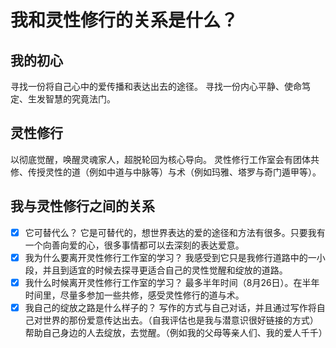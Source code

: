 # 我和灵性修行的关系是什么？

## 我的初心
寻找一份将自己心中的爱传播和表达出去的途径。
寻找一份内心平静、使命笃定、生发智慧的究竟法门。

## 灵性修行
以彻底觉醒，唤醒灵魂家人，超脱轮回为核心导向。
灵性修行工作室会有团体共修、传授灵性的道（例如中道与中脉等）与术（例如玛雅、塔罗与奇门遁甲等）。

## 我与灵性修行之间的关系
- [x] 它可替代么？
它是可替代的，想世界表达的爱的途径和方法有很多。只要我有一个向善向爱的心，很多事情都可以去深刻的表达爱意。
- [x] 我为什么要离开灵性修行工作室的学习？
我感受到它只是我修行道路中的一小段，并且到适宜的时候去探寻更适合自己的灵性觉醒和绽放的道路。
- [x] 我什么时候离开灵性修行工作室的学习？
最多半年时间（8月26日）。在半年时间里，尽量多参加一些共修，感受灵性修行的道与术。
- [x] 我自己的绽放之路是什么样子的？
写作的方式与自己对话，并且通过写作将自己对世界的那份爱意传达出去。（自我评估也是我与潜意识很好链接的方式）
帮助自己身边的人去绽放，去觉醒。（例如我的父母等亲人们、我的爱人千千）
